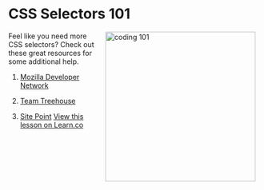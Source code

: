 # CSS Selectors 101

<img src="https://s3.amazonaws.com/after-school-assets/coding-101.png" alt="coding 101" width="300" align="right" hspace="10">

Feel like you need more CSS selectors? Check out these great resources for some additional help.

1. [Mozilla Developer Network](https://developer.mozilla.org/en-US/docs/Web/Guide/CSS/Getting_started/Selectors)

2. [Team Treehouse](http://teamtreehouse.com/library/css-selectors)

3. [Site Point](http://www.sitepoint.com/web-foundations/css-selectors/si)
<a href='https://learn.co/lessons/hs-coding-club-css-selectors-resources' data-visibility='hidden'>View this lesson on Learn.co</a>
